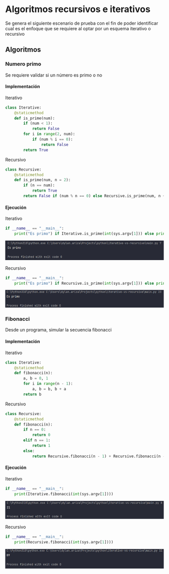 # Algoritmos recursivos e iterativos

Se genera el siguiente escenario de prueba con el fin de poder identificar cual es el enfoque que se requiere al optar por un esquema iterativo o recursivo

## Algoritmos

### Numero primo

Se requiere validar si un número es primo o no

#### Implementación

Iterativo
```python
class Iterative:
    @staticmethod
    def is_prime(num):
        if (num < 1):
            return False
        for i in range(2, num):
            if (num % i == 0):
                return False
        return True
```

Recursivo
```python
class Recursive:
    @staticmethod
    def is_prime(num, n = 2):
        if (n == num):
            return True
        return False if (num % n == 0) else Recursive.is_prime(num, n + 1)
```

#### Ejecución

Iterativo
```python
if __name__ == "__main__":
    print("Es primo") if Iterative.is_prime(int(sys.argv[1])) else print("No es primo")
```
![isprime-iterative](isprime-iterative.png)

Recursivo
```python
if __name__ == "__main__":
    print("Es primo") if Recursive.is_prime(int(sys.argv[1])) else print("No es primo")
```
![isprime-recursive](isprime-recursive.png)

### Fibonacci

Desde un programa, simular la secuencia fibonacci

#### Implementación

Iterativo
```python
class Iterative:
    @staticmethod
    def fibonacci(n):
        a, b = 0, 1
        for i in range(n - 1):
            a, b = b, b + a
        return b
```

Recursivo
```python
class Recursive:
    @staticmethod
    def fibonacci(n):
        if n == 0:
            return 0
        elif n == 1:
            return 1
        else:
            return Recursive.fibonacci(n - 1) + Recursive.fibonacci(n - 2)
```

#### Ejecución

Iterativo
```python
if __name__ == "__main__":
    print(Iterative.fibonacci(int(sys.argv[1])))
```
![fibonacci-iterative](fibonacci-iterative.png)

Recursivo
```python
if __name__ == "__main__":
    print(Recursive.fibonacci(int(sys.argv[1])))
```
![fibonacci-iterative](fibonacci-recursive.png)